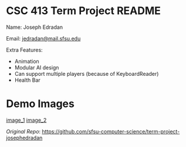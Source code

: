 # CSC 413 Term Project README

Name: Joseph Edradan

Email: jedradan@mail.sfsu.edu

Extra Features:
* Animation
* Modular AI design
* Can support multiple players (because of KeyboardReader)
* Health Bar

# Demo Images

[image_1](raw.githubusercontent.com/josephedradan/csc_413_term_project_josephedradan/main/images/image_1.PNG)
[image_2](raw.githubusercontent.com/josephedradan/csc_413_term_project_josephedradan/main/images/image_2.PNG)

_Original Repo_: https://github.com/sfsu-computer-science/term-project-josephedradan